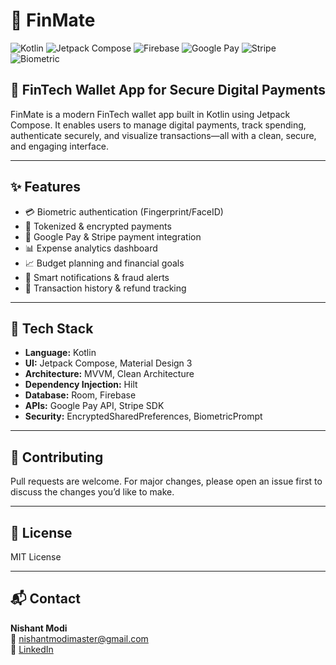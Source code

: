 # 💸 FinMate

![Kotlin](https://img.shields.io/badge/Kotlin-7F52FF?style=flat&logo=kotlin&logoColor=white)
![Jetpack Compose](https://img.shields.io/badge/Jetpack_Compose-4285F4?style=flat&logo=android&logoColor=white)
![Firebase](https://img.shields.io/badge/Firebase-FFCA28?style=flat&logo=firebase&logoColor=black)
![Google Pay](https://img.shields.io/badge/Google_Pay-4285F4?style=flat&logo=googlepay&logoColor=white)
![Stripe](https://img.shields.io/badge/Stripe-635BFF?style=flat&logo=stripe&logoColor=white)
![Biometric](https://img.shields.io/badge/Biometric_Auth-green?style=flat)

## 🔐 FinTech Wallet App for Secure Digital Payments

FinMate is a modern FinTech wallet app built in Kotlin using Jetpack Compose. It enables users to manage digital payments, track spending, authenticate securely, and visualize transactions—all with a clean, secure, and engaging interface.

---

## ✨ Features

- 💳 Biometric authentication (Fingerprint/FaceID)
- 🔐 Tokenized & encrypted payments
- 💸 Google Pay & Stripe payment integration
- 📊 Expense analytics dashboard
- 📈 Budget planning and financial goals
- 🔔 Smart notifications & fraud alerts
- 🔁 Transaction history & refund tracking

---

## 🧰 Tech Stack

- **Language:** Kotlin
- **UI:** Jetpack Compose, Material Design 3
- **Architecture:** MVVM, Clean Architecture
- **Dependency Injection:** Hilt
- **Database:** Room, Firebase
- **APIs:** Google Pay API, Stripe SDK
- **Security:** EncryptedSharedPreferences, BiometricPrompt

---

## 🤝 Contributing
Pull requests are welcome. For major changes, please open an issue first to discuss the changes you’d like to make.

---

## 📄 License
MIT License

---

## 📬 Contact
**Nishant Modi**  
📧 nishantmodimaster@gmail.com  
🔗 [LinkedIn](https://linkedin.com/in/nishantmodi92)

